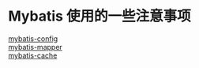 # Mybatis 使用的一些注意事项

[mybatis-config](https://github.com/lixifun/mybatis-one/blob/master/src/main/resources/mybatis-config.xml)  
[mybatis-mapper](https://github.com/lixifun/mybatis-one/blob/master/src/main/resources/com/nevertrouble/demo/mybatisone/dao/BlogMapper.xml)  
[mybatis-cache](mybatis-缓存机制.md)
